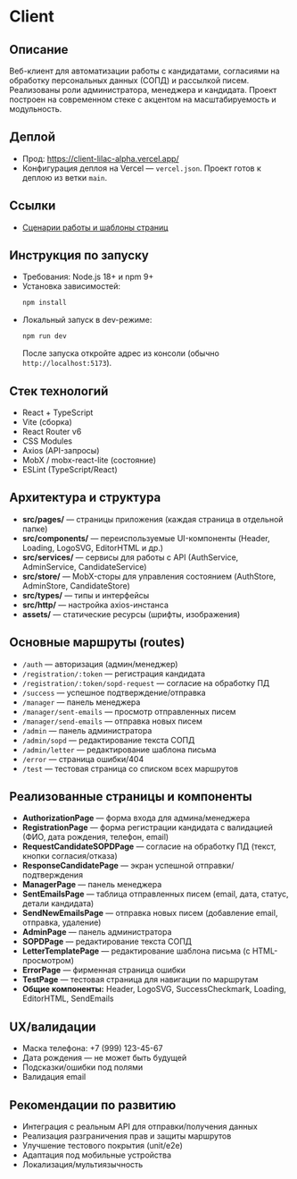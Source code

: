 # Client

## Описание
Веб-клиент для автоматизации работы с кандидатами, согласиями на обработку персональных данных (СОПД) и рассылкой писем. Реализованы роли администратора, менеджера и кандидата. Проект построен на современном стеке с акцентом на масштабируемость и модульность.

## Деплой
- Прод: https://client-lilac-alpha.vercel.app/
- Конфигурация деплоя на Vercel — `vercel.json`. Проект готов к деплою из ветки `main`.

## Ссылки
- [Сценарии работы и шаблоны страниц](https://app.holst.so/share/b/d3dcef7c-2d77-4c6c-8700-813ade26d46c)

## Инструкция по запуску
- Требования: Node.js 18+ и npm 9+
- Установка зависимостей:
  ```bash
  npm install
  ```
- Локальный запуск в dev-режиме:
  ```bash
  npm run dev
  ```
  После запуска откройте адрес из консоли (обычно `http://localhost:5173`).

## Стек технологий
- React + TypeScript
- Vite (сборка)
- React Router v6
- CSS Modules
- Axios (API-запросы)
- MobX / mobx-react-lite (состояние)
- ESLint (TypeScript/React)

## Архитектура и структура
- **src/pages/** — страницы приложения (каждая страница в отдельной папке)
- **src/components/** — переиспользуемые UI-компоненты (Header, Loading, LogoSVG, EditorHTML и др.)
- **src/services/** — сервисы для работы с API (AuthService, AdminService, CandidateService)
- **src/store/** — MobX-сторы для управления состоянием (AuthStore, AdminStore, CandidateStore)
- **src/types/** — типы и интерфейсы
- **src/http/** — настройка axios-инстанса
- **assets/** — статические ресурсы (шрифты, изображения)

## Основные маршруты (routes)
- `/auth` — авторизация (админ/менеджер)
- `/registration/:token` — регистрация кандидата
- `/registration/:token/sopd-request` — согласие на обработку ПД
- `/success` — успешное подтверждение/отправка
- `/manager` — панель менеджера
- `/manager/sent-emails` — просмотр отправленных писем
- `/manager/send-emails` — отправка новых писем
- `/admin` — панель администратора
- `/admin/sopd` — редактирование текста СОПД
- `/admin/letter` — редактирование шаблона письма
- `/error` — страница ошибки/404
- `/test` — тестовая страница со списком всех маршрутов

## Реализованные страницы и компоненты
- **AuthorizationPage** — форма входа для админа/менеджера
- **RegistrationPage** — форма регистрации кандидата с валидацией (ФИО, дата рождения, телефон, email)
- **RequestCandidateSOPDPage** — согласие на обработку ПД (текст, кнопки согласия/отказа)
- **ResponseCandidatePage** — экран успешной отправки/подтверждения
- **ManagerPage** — панель менеджера
- **SentEmailsPage** — таблица отправленных писем (email, дата, статус, детали кандидата)
- **SendNewEmailsPage** — отправка новых писем (добавление email, отправка, удаление)
- **AdminPage** — панель администратора
- **SOPDPage** — редактирование текста СОПД
- **LetterTemplatePage** — редактирование шаблона письма (с HTML-просмотром)
- **ErrorPage** — фирменная страница ошибки
- **TestPage** — тестовая страница для навигации по маршрутам
- **Общие компоненты:** Header, LogoSVG, SuccessCheckmark, Loading, EditorHTML, SendEmails

## UX/валидации
- Маска телефона: +7 (999) 123-45-67
- Дата рождения — не может быть будущей
- Подсказки/ошибки под полями
- Валидация email

## Рекомендации по развитию
- Интеграция с реальным API для отправки/получения данных
- Реализация разграничения прав и защиты маршрутов
- Улучшение тестового покрытия (unit/e2e)
- Адаптация под мобильные устройства
- Локализация/мультиязычность